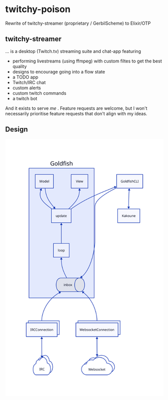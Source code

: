 # twitchy-poison

Rewrite of twitchy-streamer (proprietary / GerbilScheme) to Elixir/OTP

## twitchy-streamer

... is a desktop (Twitch.tv) streaming suite and chat-app featuring

* performing livestreams (using ffmpeg) with custom filtes to get the best quality
* designs to encourage going into a flow state
* a TODO app
* Twitch/IRC chat
* custom alerts
* custom twitch commands
* a twitch bot

And it exists to serve _me_ . Feature requests are welcome, but I won't necessarily prioritise feature requests that don't align with my ideas.

## Design

![architecture design](docs/design.svg)
